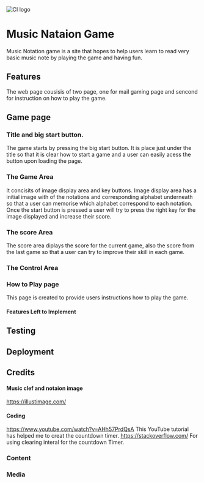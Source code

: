 ![CI logo](favicon.ico)

# Music Nataion Game



Music Notation game is a site that hopes to help users learn to read very basic music note by playing the game and having fun.

## Features

The web page cousisis of two page, one for mail gaming page and sencond for instruction on how to play the game.

## Game page

### Title and big start button.

The game starts by pressing the big start button. It is place just under the title so that it is clear how to start a game and a user can easily acess the button upon loading the page.

### The Game Area
It concisits of image display area and key buttons. 
Image display area has a initial image with of the notations and corresponding alphabet underneath so that a user can memorise which alphabet correspond to each notation.
Once the start button is pressed a user will try to press the right key for the image displayed and increase their score.

### The score Area
The score area diplays the score for the current game, also the score from the last game so that a user can try to improve their skill in each game.

### The Control Area

### How to Play page
This page is created to provide users instructions how to play the game.


#### Features Left to Implement

## Testing

## Deployment

## Credits

#### Music clef and notaion image
 
https://illustimage.com/

#### Coding

https://www.youtube.com/watch?v=AHh57PrdQsA  This YouTube tutorial has helped me to creat the countdown timer.
https://stackoverflow.com/  For using clearing interal for the countdown Timer.


### Content

### Media

